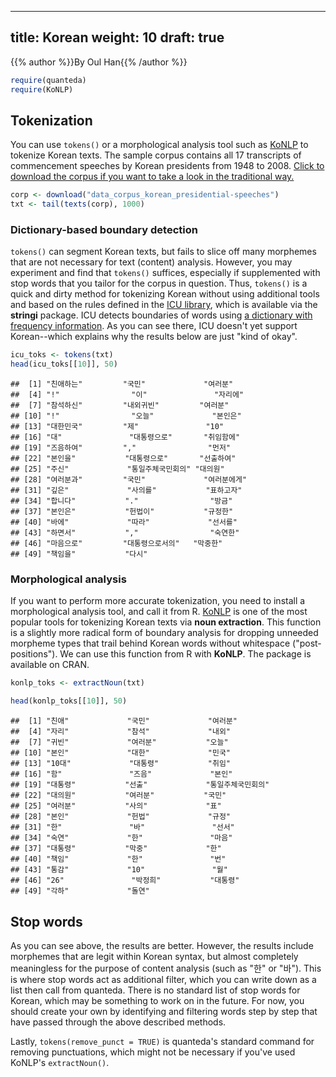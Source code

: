 
---
title: Korean
weight: 10
draft: true
---

{{% author %}}By Oul Han{{% /author %}} 


```r
require(quanteda)
require(KoNLP)
```

## Tokenization

You can use `tokens()` or a morphological analysis tool such as [KoNLP](https://cran.r-project.org/web/packages/KoNLP/index.html) to tokenize Korean texts. The sample corpus contains all 17 transcripts of commencement speeches by Korean presidents from 1948 to 2008. [Click to download the corpus if you want to take a look in the traditional way. ](https://www.dropbox.com/s/1cluzpgjjje9icd/data_corpus_korean-presidential-speeches.RDS?dl=1)


```r
corp <- download("data_corpus_korean_presidential-speeches")
txt <- tail(texts(corp), 1000)
```



### Dictionary-based boundary detection

`tokens()` can segment Korean texts, but fails to slice off many morphemes that are not necessary for text (content) analysis. However, you may experiment and find that `tokens()` suffices, especially if supplemented with stop words that you tailor for the corpus in question. Thus, `tokens()` is a quick and dirty method for tokenizing Korean without using additional tools and based on the rules defined in the [ICU library](http://site.icu-project.org/home), which is available via the **stringi** package. ICU detects boundaries of words using [a dictionary with frequency information](http://source.icu-project.org/repos/icu/icu/tags/release-58-rc/source/data/brkitr/dictionaries/). As you can see there, ICU doesn't yet support Korean--which explains why the results below are just "kind of okay".


```r
icu_toks <- tokens(txt)
head(icu_toks[[10]], 50)
```

```
##  [1] "친애하는"         "국민"             "여러분"          
##  [4] "!"                "이"               "자리에"          
##  [7] "참석하신"         "내외귀빈"         "여러분"          
## [10] "!"                "오늘"             "본인은"          
## [13] "대한민국"         "제"               "10"              
## [16] "대"               "대통령으로"       "취임함에"        
## [19] "즈음하여"         ","                "먼저"            
## [22] "본인을"           "대통령으로"       "선출하여"        
## [25] "주신"             "통일주체국민회의" "대의원"          
## [28] "여러분과"         "국민"             "여러분에게"      
## [31] "깊은"             "사의를"           "표하고자"        
## [34] "합니다"           "."                "방금"            
## [37] "본인은"           "헌법이"           "규정한"          
## [40] "바에"             "따라"             "선서를"          
## [43] "하면서"           ","                "숙연한"          
## [46] "마음으로"         "대통령으로서의"   "막중한"          
## [49] "책임을"           "다시"
```

### Morphological analysis 

If you want to perform more accurate tokenization, you need to install a morphological analysis tool, and call it from R. [KoNLP](https://cran.r-project.org/web/packages/KoNLP/index.html) is one of the most popular tools for tokenizing Korean texts via **noun extraction**. This function is a slightly more radical form of boundary analysis for dropping unneeded morpheme types that trail behind Korean words without whitespace ("post-positions"). We can use this function from R with **KoNLP**. The package is available on CRAN. 




```r
konlp_toks <- extractNoun(txt)
```


```r
head(konlp_toks[[10]], 50)
```

```
##  [1] "친애"             "국민"             "여러분"          
##  [4] "자리"             "참석"             "내외"            
##  [7] "귀빈"             "여러분"           "오늘"            
## [10] "본인"             "대한"             "민국"            
## [13] "10대"             "대통령"           "취임"            
## [16] "함"               "즈음"             "본인"            
## [19] "대통령"           "선출"             "통일주체국민회의"
## [22] "대의원"           "여러분"           "국민"            
## [25] "여러분"           "사의"             "표"              
## [28] "본인"             "헌법"             "규정"            
## [31] "한"               "바"               "선서"            
## [34] "숙연"             "한"               "마음"            
## [37] "대통령"           "막중"             "한"              
## [40] "책임"             "한"               "번"              
## [43] "통감"             "10"               "월"              
## [46] "26"               "박정희"           "대통령"          
## [49] "각하"             "돌연"
```

## Stop words

As you can see above, the results are better. However, the results include morphemes that are legit within Korean syntax, but almost completely meaningless for the purpose of content analysis (such as "한" or "바"). This is where stop words act as additional filter, which you can write down as a list then call from quanteda. There is no standard list of stop words for Korean, which may be something to work on in the future. For now, you should create your own by identifying and filtering words step by step that have passed through the above described methods. 

Lastly, `tokens(remove_punct = TRUE)` is quanteda's standard command for removing punctuations, which might not be necessary if you've used KoNLP's `extractNoun()`.

